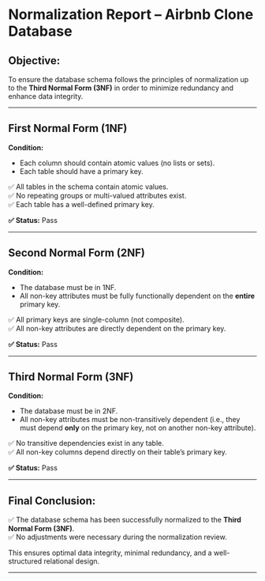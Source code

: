 # Normalization Report – Airbnb Clone Database

## Objective:
To ensure the database schema follows the principles of normalization up to the **Third Normal Form (3NF)** in order to minimize redundancy and enhance data integrity.

---

## First Normal Form (1NF)

**Condition:**  
- Each column should contain atomic values (no lists or sets).
- Each table should have a primary key.

✅ All tables in the schema contain atomic values.  
✅ No repeating groups or multi-valued attributes exist.  
✅ Each table has a well-defined primary key.

**✅ Status:** Pass

---

## Second Normal Form (2NF)

**Condition:**  
- The database must be in 1NF.
- All non-key attributes must be fully functionally dependent on the **entire** primary key.

✅ All primary keys are single-column (not composite).  
✅ All non-key attributes are directly dependent on the primary key.

**✅ Status:** Pass

---

## Third Normal Form (3NF)

**Condition:**  
- The database must be in 2NF.
- All non-key attributes must be non-transitively dependent (i.e., they must depend **only** on the primary key, not on another non-key attribute).

✅ No transitive dependencies exist in any table.  
✅ All non-key columns depend directly on their table’s primary key.

**✅ Status:** Pass

---

## Final Conclusion:

✅ The database schema has been successfully normalized to the **Third Normal Form (3NF)**.  
✅ No adjustments were necessary during the normalization review.

This ensures optimal data integrity, minimal redundancy, and a well-structured relational design.

---